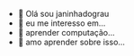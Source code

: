 - 👋 Olá sou janinhadograu
- 👀 eu me interesso em...
- 🌱 aprender computação... 
- 💞️ amo aprender sobre isso...
  

<!---
janinhadograu/janinhadograu is a ✨ special ✨ repository because its `README.md` (this file) appears on your GitHub profile.
You can click the Preview link to take a look at your changes.
--->
